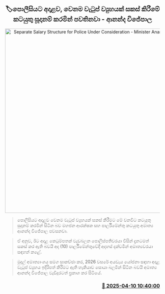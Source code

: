 <p align='center'><b><h2 align='center' title='Separate Salary Structure for Police Under Consideration - Minister Ananda Wijepala'>🏷පොලීසියට අදාළව, වෙනම වැටුප් ව්‍යුහයක් සකස් කිරීමේ කටයුතු සූදානම් කරමින් පවතිනවා - ආනන්ද විජේපාල</h2></b></p>
<p align='center'><img src='https://helakuru.sgp1.cdn.digitaloceanspaces.com/esana/images/lib/ananda-wijepala-minister-parliment-nn.jpg' width='600' alt='Separate Salary Structure for Police Under Consideration - Minister Ananda Wijepala'></p>

> පොලීසියට අදාළව වෙනම වැටුප් ව්‍යුහයක් සකස් කිරීමට මේ වනවිට කටයුතු සුදානම් කරමින් සිටින බව මහජන ආරක්ෂක සහ පාර්ලිමේන්තු කටයුතු අමාත්‍ය ආනන්ද විජේපාල පවසනවා.

> ඒ අනුව, ඊට අදාළ කෙටුම්පතක් වැඩබලන පොලිස්පතිවරයා විසින් දැනටමත් සකස් කර ඇති බවයි අද (10) පාර්ලිමේන්තුවේදී අදහස් දක්වමින් අමාත්‍යවරයා සඳහන් කළේ.

> මුදල් අමාත්‍යාංශය සමග සාකච්ඡා කර, 2026 වසරේ අයවැය යෝජනා සඳහා අදාළ වැටුප් ව්‍යුහය ඉදිරිපත් කිරීමට ඇති හැකියාව සොයා බලමින් සිටින බවයි අමාත්‍ය ආනන්ද විජේපාල වැඩිදුරටත් ප්‍රකාශ කර සිටියේ.



<h3 align='right'><a href='https://www.helakuru.lk/esana/p/109149/'>📅 2025-04-10 10:40:00</a></h3>
